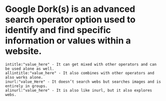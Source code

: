 # Google Dork(s) is an advanced search operator option used to identify and find specific information or values within a website.

    intitle:"value_here" - It can get mixed with other operators and can be used alone as well.
    allintitle:"value_here" - It also combines with other operators and also works alone.
    inurl:"value_Here" - It doesn’t search webs but searches images and is entirely in groups.
    alinurl:"value_here" - It is also like inurl, but it also explores webs.
    
